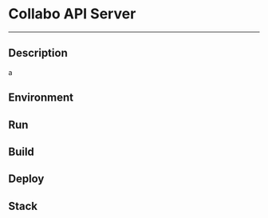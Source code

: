 # Collabo API Server

---

## Description
a

## Environment


## Run


## Build


## Deploy


## Stack
